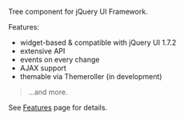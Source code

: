 Tree component for jQuery UI Framework.

Features:
  * widget-based & compatible with jQuery UI 1.7.2
  * extensive API
  * events on every change
  * AJAX support
  * themable via Themeroller (in development)
> ...and more.

See [Features](http://code.google.com/p/jquery-ui-tree/wiki/Features) page for details.